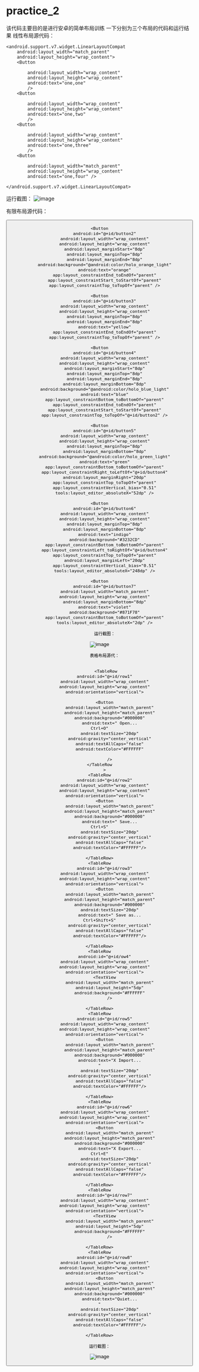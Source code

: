 # practice_2
该代码主要目的是进行安卓的简单布局训练
一下分别为三个布局的代码和运行结果
线性布局源代码：

    <android.support.v7.widget.LinearLayoutCompat
        android:layout_width="match_parent"
        android:layout_height="wrap_content">
        <Button

            android:layout_width="wrap_content"
            android:layout_height="wrap_content"
            android:text="one,one"
            />
        <Button

            android:layout_width="wrap_content"
            android:layout_height="wrap_content"
            android:text="one,two"
            />
        <Button

            android:layout_width="wrap_content"
            android:layout_height="wrap_content"
            android:text="one,three"
            />
        <Button

            android:layout_width="match_parent"
            android:layout_height="wrap_content"
            android:text="one,four" />

    </android.support.v7.widget.LinearLayoutCompat>


运行截图：
![image](https://raw.githubusercontent.com/songge186/images/master/74a05cc716a39cf10b7e62bcb16a8a7.png)


有限布局源代码：

<Button
        android:id="@+id/button"
        android:layout_width="wrap_content"
        android:layout_height="wrap_content"
        android:layout_marginStart="8dp"
        android:layout_marginTop="8dp"
        android:background="@android:color/holo_red_light"
        android:text="red"
        app:layout_constraintStart_toStartOf="parent"
        app:layout_constraintTop_toTopOf="parent" />

    <Button
        android:id="@+id/button2"
        android:layout_width="wrap_content"
        android:layout_height="wrap_content"
        android:layout_marginStart="8dp"
        android:layout_marginTop="8dp"
        android:layout_marginEnd="8dp"
        android:background="@android:color/holo_orange_light"
        android:text="orange"
        app:layout_constraintEnd_toEndOf="parent"
        app:layout_constraintStart_toStartOf="parent"
        app:layout_constraintTop_toTopOf="parent" />

    <Button
        android:id="@+id/button3"
        android:layout_width="wrap_content"
        android:layout_height="wrap_content"
        android:layout_marginTop="8dp"
        android:layout_marginEnd="8dp"
        android:text="yellow"
        app:layout_constraintEnd_toEndOf="parent"
        app:layout_constraintTop_toTopOf="parent" />

    <Button
        android:id="@+id/button4"
        android:layout_width="wrap_content"
        android:layout_height="wrap_content"
        android:layout_marginStart="8dp"
        android:layout_marginTop="8dp"
        android:layout_marginEnd="8dp"
        android:layout_marginBottom="8dp"
        android:background="@android:color/holo_blue_light"
        android:text="blue"
        app:layout_constraintBottom_toBottomOf="parent"
        app:layout_constraintEnd_toEndOf="parent"
        app:layout_constraintStart_toStartOf="parent"
        app:layout_constraintTop_toTopOf="@+id/button2" />

    <Button
        android:id="@+id/button5"
        android:layout_width="wrap_content"
        android:layout_height="wrap_content"
        android:layout_marginTop="8dp"
        android:layout_marginBottom="8dp"
        android:background="@android:color/holo_green_light"
        android:text="green"
        app:layout_constraintBottom_toBottomOf="parent"
        app:layout_constraintRight_toLeftOf="@+id/button4"
        android:layout_marginRight="20dp"
        app:layout_constraintTop_toTopOf="parent"
        app:layout_constraintVertical_bias="0.51"
        tools:layout_editor_absoluteX="52dp" />

    <Button
        android:id="@+id/button6"
        android:layout_width="wrap_content"
        android:layout_height="wrap_content"
        android:layout_marginTop="8dp"
        android:layout_marginBottom="8dp"
        android:text="indigo"
        android:background="#3232CD"
        app:layout_constraintBottom_toBottomOf="parent"
        app:layout_constraintLeft_toRightOf="@+id/button4"
        app:layout_constraintTop_toTopOf="parent"
        android:layout_marginLeft="20dp"
        app:layout_constraintVertical_bias="0.51"
        tools:layout_editor_absoluteX="248dp" />

    <Button
        android:id="@+id/button7"
        android:layout_width="match_parent"
        android:layout_height="wrap_content"
        android:layout_marginBottom="8dp"
        android:text="violet"
        android:background="#871F78"
        app:layout_constraintBottom_toBottomOf="parent"
        tools:layout_editor_absoluteX="2dp" />
        
        运行截图：
        
        
![image](https://github.com/songge186/images/blob/master/2f4d5f68a6d08542b44ddbe156bd23b.png)
        
        
        表格布局源代：
        
        
         <TableRow
        android:id="@+id/row1"
        android:layout_width="wrap_content"
        android:layout_height="wrap_content"
        android:orientation="vertical">

        <Button
            android:layout_width="match_parent"
            android:layout_height="match_parent"
            android:background="#000000"
            android:text=" Open...                                                 Ctrl+O"
            android:textSize="20dp"
            android:gravity="center_vertical"
            android:textAllCaps="false"
            android:textColor="#FFFFFF"

            />
    </TableRow
        >
    <TableRow
        android:id="@+id/row2"
        android:layout_width="wrap_content"
        android:layout_height="wrap_content"
        android:orientation="vertical">
        <Button
            android:layout_width="match_parent"
            android:layout_height="match_parent"
            android:background="#000000"
            android:text=" Save...                                                  Ctrl+S"
            android:textSize="20dp"
            android:gravity="center_vertical"
            android:textAllCaps="false"
            android:textColor="#FFFFFF"/>

    </TableRow>
    <TableRow
        android:id="@+id/row3"
        android:layout_width="wrap_content"
        android:layout_height="wrap_content"
        android:orientation="vertical">
        <Button
            android:layout_width="match_parent"
            android:layout_height="match_parent"
            android:background="#000000"
            android:textSize="20dp"
            android:text=" Save as...                                  Ctrl+Shift+S"
            android:gravity="center_vertical"
            android:textAllCaps="false"
            android:textColor="#FFFFFF"/>

    </TableRow>
    <TableRow
        android:id="@+id/ow4"
        android:layout_width="wrap_content"
        android:layout_height="wrap_content"
        android:orientation="vertical">
        <TextView
            android:layout_width="match_parent"
            android:layout_height="5dp"
            android:background="#FFFFFF"
            />

    </TableRow>
    <TableRow
        android:id="@+id/row5"
        android:layout_width="wrap_content"
        android:layout_height="wrap_content"
        android:orientation="vertical">
        <Button
            android:layout_width="match_parent"
            android:layout_height="match_parent"
            android:background="#000000"
            android:text="X Import...                                           "
            android:textSize="20dp"
            android:gravity="center_vertical"
            android:textAllCaps="false"
            android:textColor="#FFFFFF"/>

    </TableRow>
    <TableRow
        android:id="@+id/row6"
        android:layout_width="wrap_content"
        android:layout_height="wrap_content"
        android:orientation="vertical">
        <Button
            android:layout_width="match_parent"
            android:layout_height="match_parent"
            android:background="#000000"
            android:text="X Export...                                            Ctrl+E"
            android:textSize="20dp"
            android:gravity="center_vertical"
            android:textAllCaps="false"
            android:textColor="#FFFFFF"/>

    </TableRow>
    <TableRow
        android:id="@+id/row7"
        android:layout_width="wrap_content"
        android:layout_height="wrap_content"
        android:orientation="vertical">
        <TextView
            android:layout_width="match_parent"
            android:layout_height="5dp"
            android:background="#FFFFFF"
            />

    </TableRow>
    <TableRow
        android:id="@+id/row8"
        android:layout_width="wrap_content"
        android:layout_height="wrap_content"
        android:orientation="vertical">
        <Button
            android:layout_width="match_parent"
            android:layout_height="match_parent"
            android:background="#000000"
            android:text="Quiet...                                                                    "
            android:textSize="20dp"
            android:gravity="center_vertical"
            android:textAllCaps="false"
            android:textColor="#FFFFFF"/>

    </TableRow>
    
    运行截图：
    
![image](https://github.com/songge186/images/blob/master/df2bcb843ea5ab85dcaa1a4293d57ef.png)
